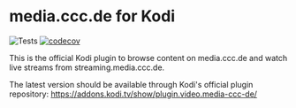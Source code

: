 media.ccc.de for Kodi
=====================

![Tests](https://github.com/voc/plugin.video.media-ccc-de/workflows/Tests/badge.svg)
[![codecov](https://codecov.io/gh/voc/plugin.video.media-ccc-de/branch/main/graph/badge.svg)](https://codecov.io/gh/voc/plugin.video.media-ccc-de)

This is the official Kodi plugin to browse content on media.ccc.de and watch
live streams from streaming.media.ccc.de.

The latest version should be available through Kodi's official plugin
repository: https://addons.kodi.tv/show/plugin.video.media-ccc-de/
